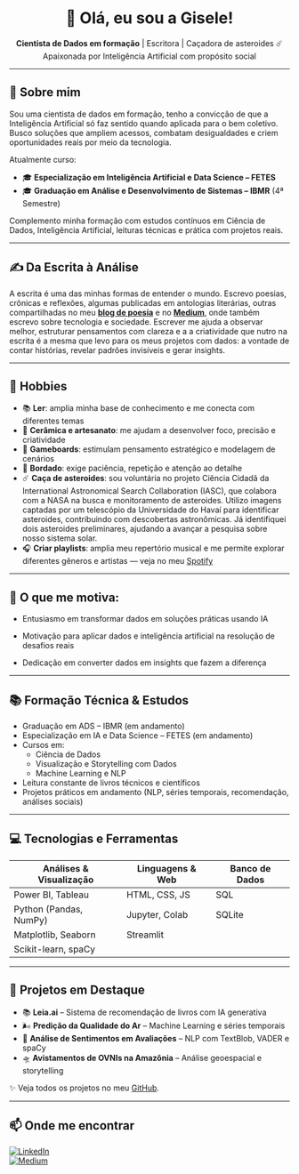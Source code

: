<h1 align="center">👋 Olá, eu sou a Gisele!</h1>

<p align="center">
  <strong>Cientista de Dados em formação</strong> | Escritora | Caçadora de asteroides ☄️<br/>
  Apaixonada por Inteligência Artificial com propósito social
</p>

---

## 🧠 Sobre mim

Sou uma cientista de dados em formação, tenho a convicção de que a Inteligência Artificial só faz sentido quando aplicada para o bem coletivo. Busco soluções que ampliem acessos, combatam desigualdades e criem oportunidades reais por meio da tecnologia.

Atualmente curso:
- 🎓 **Especialização em Inteligência Artificial e Data Science – FETES**
- 🎓 **Graduação em Análise e Desenvolvimento de Sistemas – IBMR** (4ª Semestre)

Complemento minha formação com estudos contínuos em Ciência de Dados, Inteligência Artificial, leituras técnicas e prática com projetos reais.

---

## ✍️ Da Escrita à Análise

A escrita é uma das minhas formas de entender o mundo. Escrevo poesias, crônicas e reflexões, algumas publicadas em antologias literárias, outras compartilhadas no meu [**blog de poesia**](https://algunsecos.wordpress.com/) e no [**Medium**](https://medium.com/@giselemeliobr), onde também escrevo sobre tecnologia e sociedade. Escrever me ajuda a observar melhor, estruturar pensamentos com clareza e a a criatividade que nutro na escrita é a mesma que levo para os meus projetos com dados: a vontade de contar histórias, revelar padrões invisíveis e gerar insights.  


---

## 🎨 Hobbies

- 📚 **Ler**: amplia minha base de conhecimento e me conecta com diferentes temas
- 🎨 **Cerâmica e artesanato**: me ajudam a desenvolver foco, precisão e criatividade  
- 🎲 **Gameboards**: estimulam pensamento estratégico e modelagem de cenários  
- 🧵 **Bordado**: exige paciência, repetição e atenção ao detalhe
- ☄️ **Caça de asteroides**: sou voluntária no projeto Ciência Cidadã da International Astronomical Search Collaboration (IASC), que colabora com a NASA na busca e monitoramento de asteroides. Utilizo imagens captadas por um telescópio da Universidade do Havaí para identificar asteroides, contribuindo com descobertas astronômicas. Já identifiquei dois asteroides preliminares, ajudando a avançar a pesquisa sobre nosso sistema solar.
- 🎧 **Criar playlists**: amplia meu repertório musical e me permite explorar diferentes gêneros e artistas — veja no meu [Spotify](https://open.spotify.com/user/08omttnswuf2g10zs99a4hekg)

---

## 🌟 O que me motiva:

- Entusiasmo em transformar dados em soluções práticas usando IA

- Motivação para aplicar dados e inteligência artificial na resolução de desafios reais

- Dedicação em converter dados em insights que fazem a diferença

---

## 📚 Formação Técnica & Estudos

- Graduação em ADS – IBMR (em andamento)  
- Especialização em IA e Data Science – FETES (em andamento) 
- Cursos em:
  - Ciência de Dados
  - Visualização e Storytelling com Dados
  - Machine Learning e NLP
- Leitura constante de livros técnicos e científicos
- Projetos práticos em andamento (NLP, séries temporais, recomendação, análises sociais)

---

## 💻 Tecnologias e Ferramentas

| Análises & Visualização | Linguagens & Web | Banco de Dados |
|-------------------------|------------------|----------------|
| Power BI, Tableau       | HTML, CSS, JS     | SQL            |
| Python (Pandas, NumPy)  | Jupyter, Colab    | SQLite         |
| Matplotlib, Seaborn     | Streamlit         |                |
| Scikit-learn, spaCy     |                   |                |

---

## 🚀 Projetos em Destaque

- 📚 **Leia.ai** – Sistema de recomendação de livros com IA generativa  
- 🌬️ **Predição da Qualidade do Ar** – Machine Learning e séries temporais  
- 💬 **Análise de Sentimentos em Avaliações** – NLP com TextBlob, VADER e spaCy  
- 🛸 **Avistamentos de OVNIs na Amazônia** – Análise geoespacial e storytelling  

✨ Veja todos os projetos no meu [GitHub](https://github.com/giseleoliver9).

---

## 📫 Onde me encontrar

[![LinkedIn](https://img.shields.io/badge/-LinkedIn-0A66C2?style=flat&logo=linkedin)](www.linkedin.com/in/gisele-o-5b65a810a)  
[![Medium](https://img.shields.io/badge/-Medium-black?style=flat&logo=medium)](https://medium.com/@giselemeliobr)  

